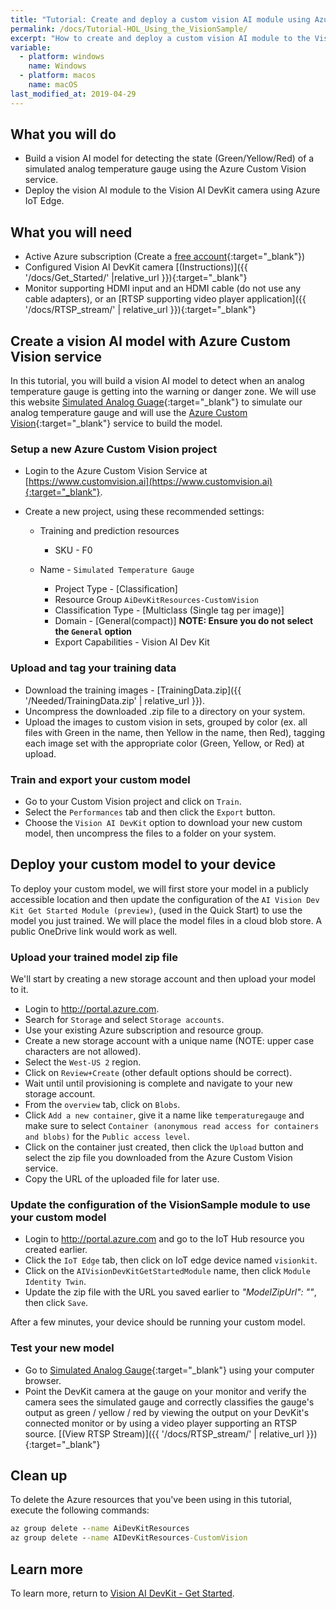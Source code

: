 ```yaml
---
title: "Tutorial: Create and deploy a custom vision AI module using Azure Custom Vision service and Azure IoT Edge"
permalink: /docs/Tutorial-HOL_Using_the_VisionSample/
excerpt: "How to create and deploy a custom vision AI module to the Vision AI DevKit."
variable:
  - platform: windows
    name: Windows
  - platform: macos
    name: macOS
last_modified_at: 2019-04-29
---
```


## What you will do

- Build a vision AI model for detecting the state (Green/Yellow/Red) of a simulated analog temperature gauge using the Azure Custom Vision service.
- Deploy the vision AI module to the Vision AI DevKit camera using Azure IoT Edge.

## What you will need

- Active Azure subscription (Create a [free account](https://azure.microsoft.com/free/?WT.mc_id=A261C142F.){:target="_blank"})
- Configured Vision AI DevKit camera [(Instructions)]({{ '/docs/Get_Started/' |relative_url }}){:target="_blank"}
- Monitor supporting HDMI input and an HDMI cable (do not use any cable adapters), or an [RTSP supporting video player application]({{ '/docs/RTSP_stream/' | relative_url }}){:target="_blank"}

## Create a vision AI model with Azure Custom Vision service

In this tutorial, you will build a vision AI model to detect when an analog temperature gauge is getting into the warning or danger zone. We will use this website [Simulated Analog Guage](https://htmlpreview.github.io/?https://github.com/ebertrams/simulated-gauge/blob/master/SimulatedAnalogGauge.html){:target="_blank"} to simulate our analog temperature gauge and will use the [Azure Custom Vision](https://www.customvision.ai/){:target="_blank"} service to build the model.

### Setup a new Azure Custom Vision project

- Login to the Azure Custom Vision Service at [https://www.customvision.ai](https://www.customvision.ai){:target="_blank"}.

- Create a new project, using these recommended settings:

  - Training and prediction resources
    - SKU - F0

  - Name - `Simulated Temperature Gauge`
    - Project Type - [Classification]
    - Resource Group `AiDevKitResources-CustomVision`
    - Classification Type - [Multiclass (Single tag per image)]
    - Domain - [General(compact)]  **NOTE: Ensure you do not select the `General` option**
    - Export Capabilities - Vision AI Dev Kit

### Upload and tag your training data

- Download the training images - [TrainingData.zip]({{ '/Needed/TrainingData.zip' | relative_url }}).
- Uncompress the downloaded .zip file to a directory on your system.
- Upload the images to custom vision in sets, grouped by color (ex. all files with Green in the name, then Yellow in the name, then Red), tagging each image set with the appropriate color (Green, Yellow, or Red) at upload.

### Train and export your custom model

- Go to your Custom Vision project and click on `Train`.
- Select the `Performances` tab and then click the `Export` button.
- Choose the `Vision AI DevKit` option to download your new custom model, then uncompress the files to a folder on your system.

## Deploy your custom model to your device

To deploy your custom model, we will first store your model in a publicly accessible location and then update the configuration of the `AI Vision Dev Kit Get Started Module (preview)`, (used in the Quick Start) to use the model you just trained. We will place the model files in a cloud blob store. A public OneDrive link would work as well.

### Upload your trained model zip file

We'll start by creating a new storage account and then upload your model to it.

- Login to <a href="http://portal.azure.com" target="blank">http://portal.azure.com</a>.
- Search for `Storage` and select `Storage accounts`.
- Use your existing Azure subscription and resource group.
- Create a new storage account with a unique name (NOTE: upper case characters are not allowed).
- Select the `West-US 2` region.
- Click on `Review+Create` (other default options should be correct).
- Wait until until provisioning is complete and navigate to your new storage account.
- From the `overview` tab, click on `Blobs`.
- Click `Add a new container`, give it a name like `temperaturegauge` and make sure to select `Container (anonymous read access for containers and blobs)` for the `Public access level`.
- Click on the container just created, then click  the `Upload` button and select the zip file you downloaded from the Azure Custom Vision service.
- Copy the URL of the uploaded file for later use.

### Update the configuration of the VisionSample module to use your custom model

- Login to <a href="http://portal.azure.com" target="blank">http://portal.azure.com</a> and go to the IoT Hub resource you created earlier.
- Click the `IoT Edge` tab, then click on IoT edge  device named `visionkit`.
- Click on the `AIVisionDevKitGetStartedModule`  name, then click `Module Identity Twin`.
- Update the zip file with the URL you saved earlier to *"ModelZipUrl": ""*, then click `Save`.

After a few minutes, your device should be running your custom model.

### Test your new model

- Go to [Simulated Analog Gauge](https://htmlpreview.github.io/?https://github.com/ebertrams/simulated-gauge/blob/master/SimulatedAnalogGauge.html){:target="_blank"} using your computer browser.
- Point the DevKit camera at the gauge on your monitor and verify the camera sees the simulated gauge and correctly classifies the gauge's output as green / yellow / red by viewing the output on your DevKit's connected monitor or by using a video player supporting an RTSP source. [(View RTSP Stream)]({{ '/docs/RTSP_stream/' | relative_url }}){:target="_blank"}

## Clean up

To delete the Azure resources that you've been using in this tutorial, execute the following commands:

```cmd
az group delete --name AiDevKitResources
az group delete --name AIDevKitResources-CustomVision
```

## Learn more

To learn more, return to [Vision AI DevKit - Get Started](https://azure.github.io/Vision-AI-DevKit-Pages/docs/Get_Started/).
